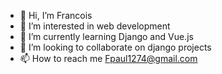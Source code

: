 - 👋 Hi, I’m Francois
- 👀 I’m interested in web development
- 🌱 I’m currently learning Django and Vue.js
- 💞️ I’m looking to collaborate on django projects
- 📫 How to reach me Fpaul1274@gmail.com
